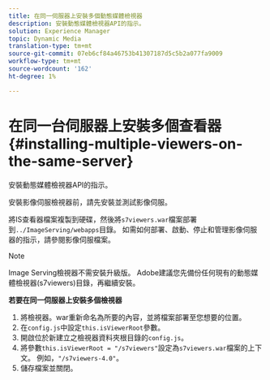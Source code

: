 ```yaml
---
title: 在同一伺服器上安裝多個動態媒體檢視器
description: 安裝動態媒體檢視器API的指示。
solution: Experience Manager
topic: Dynamic Media
translation-type: tm+mt
source-git-commit: 07eb6cf84a46753b41307187d5c5b2a077fa9009
workflow-type: tm+mt
source-wordcount: '162'
ht-degree: 1%

---
```



# 在同一台伺服器上安裝多個查看器{#installing-multiple-viewers-on-the-same-server}

<!-- Updated January 13, 2021 from https://wiki.corp.adobe.com/pages/viewpage.action?spaceKey=scene7qa&title=s7Viewers%2C+S7SDK%2C+S7OnDemand+Release+Notes - Contact is Sasha -->

安裝動態媒體檢視器API的指示。

安裝影像伺服檢視器前，請先安裝並測試影像伺服。

將IS查看器檔案複製到硬碟，然後將`s7viewers.war`檔案部署到`../ImageServing/webapps`目錄。 如需如何部署、啟動、停止和管理影像伺服器的指示，請參閱影像伺服檔案。

>[!NOTE]
>
>Image Serving檢視器不需安裝升級版。 Adobe建議您先備份任何現有的動態媒體檢視器(s7viewers)目錄，再繼續安裝。

**若要在同一伺服器上安裝多個檢視器**

1. 將檢視器。war重新命名為所要的內容，並將檔案部署至您想要的位置。
1. 在`config.js`中設定`this.isViewerRoot`參數。
1. 開啟位於新建立之檢視器資料夾根目錄的`config.js`。
1. 將參數`this.isViewerRoot = "/s7viewers"`設定為`s7viewers.war`檔案的上下文。 例如，`"/s7viewers-4.0"`。
1. 儲存檔案並關閉。

